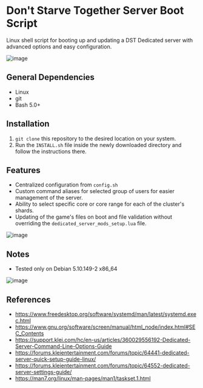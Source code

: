 # Don't Starve Together Server Boot Script
Linux shell script for booting up and updating a DST Dedicated server with advanced options and easy configuration.

![image](https://github.com/user-attachments/assets/de891453-18e3-405a-88bb-9b444c775b87)

## General Dependencies
- Linux
- git
- Bash 5.0+

## Installation
1. `git clone` this repository to the desired location on your system.
3. Run the `INSTALL.sh` file inside the newly downloaded directory and follow the instructions there.

## Features
- Centralized configuration from `config.sh`
- Custom command aliases for selected group of users for easier management of the server.
- Ability to select specific core or core range for each of the cluster's shards.
- Updating of the game's files on boot and file validation without overriding the `dedicated_server_mods_setup.lua` file.

![image](https://github.com/user-attachments/assets/06f0a6a1-ec9f-4ad1-aae0-4c50fa20843e)

## Notes
- Tested only on Debian 5.10.149-2 x86_64

![image](https://github.com/user-attachments/assets/06f0a6a1-ec9f-4ad1-aae0-4c50fa20843e)

## References
- https://www.freedesktop.org/software/systemd/man/latest/systemd.exec.html
- https://www.gnu.org/software/screen/manual/html_node/index.html#SEC_Contents
- https://support.klei.com/hc/en-us/articles/360029556192-Dedicated-Server-Command-Line-Options-Guide
- https://forums.kleientertainment.com/forums/topic/64441-dedicated-server-quick-setup-guide-linux/
- https://forums.kleientertainment.com/forums/topic/64552-dedicated-server-settings-guide/
- https://man7.org/linux/man-pages/man1/taskset.1.html




